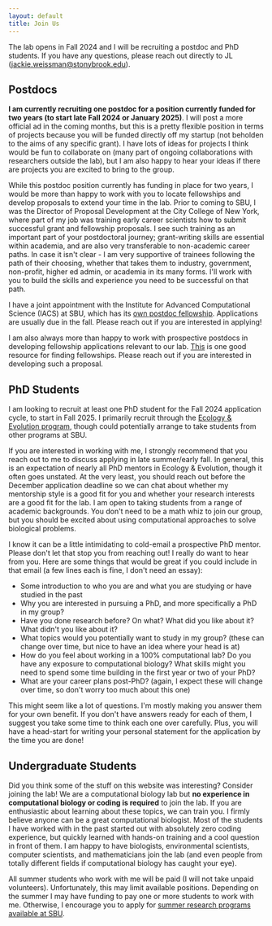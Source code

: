 ```yaml
---
layout: default
title: Join Us
---
```


The lab opens in Fall 2024 and I will be recruiting a postdoc and PhD students. If you have any questions, please reach out directly to JL (<jackie.weissman@stonybrook.edu>).
 
## Postdocs

**I am currently recruiting one postdoc for a position currently funded for two years (to start late Fall 2024 or January 2025)**. I will post a more official ad in the coming months, but this is a pretty flexible position in terms of projects because you will be funded directly off my startup (not beholden to the aims of any specific grant). I have lots of ideas for projects I think would be fun to collaborate on (many part of ongoing collaborations with researchers outside the lab), but I am also happy to hear your ideas if there are projects you are excited to bring to the group.

While this postdoc position currently has funding in place for two years, I would be more than happy to work with you to locate fellowships and develop proposals to extend your time in the lab. Prior to coming to SBU, I was the Director of Proposal Development at the City College of New York, where part of my job was training early career scientists how to submit successful grant and fellowship proposals. I see such training as an important part of your postdoctoral journey; grant-writing skills are essential within academia, and are also very transferable to non-academic career paths. In case it isn't clear - I am very supportive of trainees following the path of their choosing, whether that takes them to industry, government, non-profit, higher ed admin, or academia in its many forms. I'll work with you to build the skills and experience you need to be successful on that path.

I have a joint appointment with the Institute for Advanced Computational Science (IACS) at SBU, which has its [own postdoc fellowship](https://www.stonybrook.edu/commcms/iacs/opportunities/fellowships/Postdoctoral-Fellowships). Applications are usually due in the fall. Please reach out if you are interested in applying!

I am also always more than happy to work with prospective postdocs in developing fellowship applications relevant to our lab. [This](https://research.jhu.edu/rdt/funding-opportunities/postdoctoral/) is one good resource for finding fellowships. Please reach out if you are interested in developing such a proposal.


## PhD Students

I am looking to recruit at least one PhD student for the Fall 2024 application cycle, to start in Fall 2025. I primarily recruit through the [Ecology & Evolution program](https://www.stonybrook.edu/commcms/ecoevo/_program/index.php), though could potentially arrange to take students from other programs at SBU. 

If you are interested in working with me, I strongly recommend that you reach out to me to discuss applying in late summer/early fall. In general, this is an expectation of nearly all PhD mentors in Ecology & Evolution, though it often goes unstated. At the very least, you should reach out before the December application deadline so we can chat about whether my mentorship style is a good fit for you and whether your research interests are a good fit for the lab. I am open to taking students from a range of academic backgrounds. You don't need to be a math whiz to join our group, but you should be excited about using computational approaches to solve biological problems. 

I know it can be a little intimidating to cold-email a prospective PhD mentor. Please don't let that stop you from reaching out! I really do want to hear from you. Here are some things that would be great if you could include in that email (a few lines each is fine, I don't need an essay):

 - Some introduction to who you are and what you are studying or have studied in the past
 - Why you are interested in pursuing a PhD, and more specifically a PhD in my group?
 - Have you done research before? On what? What did you like about it? What didn't you like about it?
 - What topics would you potentially want to study in my group? (these can change over time, but nice to have an idea where your head is at)
 - How do you feel about working in a 100% computational lab? Do you have any exposure to computational biology? What skills might you need to spend some time building in the first year or two of your PhD?
 - What are your career plans post-PhD? (again, I expect these will change over time, so don't worry too much about this one)

This might seem like a lot of questions. I'm mostly making you answer them for your own benefit. If you don't have answers ready for each of them, I suggest you take some time to think each one over carefully. Plus, you will have a head-start for writing your personal statement for the application by the time you are done!


## Undergraduate Students

Did you think some of the stuff on this website was interesting? Consider joining the lab! We are a computational biology lab but **no experience in computational biology or coding is required** to join the lab. If you are enthusiastic about learning about these topics, we can train you. I firmly believe anyone can be a great computational biologist. Most of the students I have worked with in the past started out with absolutely zero coding experience, but quickly learned with hands-on training and a cool question in front of them. I am happy to have biologists, environmental scientists, computer scientists, and mathematicians join the lab (and even people from totally different fields if computational biology has caught your eye).

All summer students who work with me will be paid (I will not take unpaid volunteers). Unfortunately, this may limit available positions. Depending on the summer I may have funding to pay one or more students to work with me. Otherwise, I encourage you to apply for [summer research programs available at SBU](https://www.stonybrook.edu/commcms/ureca/summer/index.php).   

